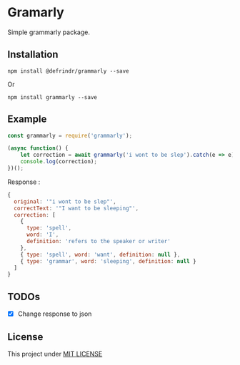 # Gramarly

Simple grammarly package.

## Installation

```
npm install @defrindr/grammarly --save
```
Or
```
npm install grammarly --save
```

## Example

```javascript
const grammarly = require('grammarly');

(async function() {
    let correction = await grammarly('i wont to be slep').catch(e => e);
    console.log(correction);
})();
```
Response : 
```javascript
{
  original: '"i wont to be slep"',
  correctText: '"I want to be sleeping"',
  correction: [
    {
      type: 'spell',
      word: 'I',
      definition: 'refers to the speaker or writer'
    },
    { type: 'spell', word: 'want', definition: null },
    { type: 'grammar', word: 'sleeping', definition: null }
  ]
}
```

## TODOs
- [x] Change response to json

## License
This project under [MIT LICENSE](license.md)